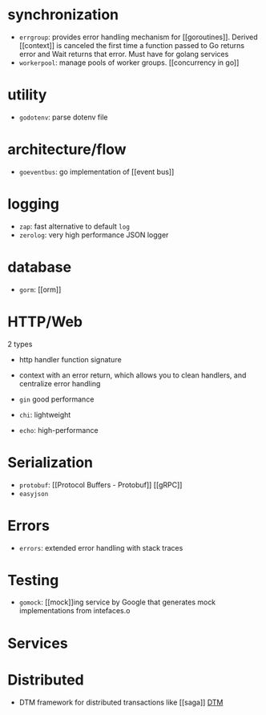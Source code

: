 # synchronization
- `errgroup`: provides error handling mechanism for [[goroutines]]. Derived [[context]] is canceled the first time a function passed to Go returns error and Wait returns that error. Must have for golang services
- `workerpool`: manage pools of worker groups. [[concurrency in go]]
# utility
- `godotenv`: parse dotenv file
# architecture/flow
- `goeventbus`: go implementation of [[event bus]]
# logging
- `zap`: fast alternative to default `log`
- `zerolog`: very high performance JSON logger

# database
- `gorm`: [[orm]]

# HTTP/Web
2 types
- http handler function signature
- context with an error return, which allows you to clean handlers, and centralize error handling

- `gin` good performance
- `chi`: lightweight
- `echo`: high-performance


# Serialization
- `protobuf`: [[Protocol Buffers - Protobuf]] [[gRPC]]
- `easyjson`

# Errors
- `errors`: extended error handling with stack traces

# Testing
- `gomock`: [[mock]]ing service by Google that generates mock implementations from intefaces.o

# Services


# Distributed
- DTM framework for distributed transactions like [[saga]] [DTM](https://en.dtm.pub/)